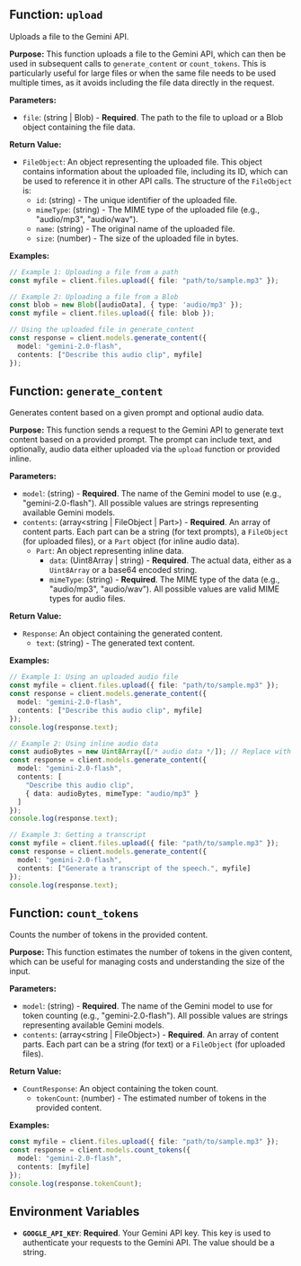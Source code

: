 ## Function: `upload`

Uploads a file to the Gemini API.

**Purpose:**
This function uploads a file to the Gemini API, which can then be used in subsequent calls to `generate_content` or `count_tokens`. This is particularly useful for large files or when the same file needs to be used multiple times, as it avoids including the file data directly in the request.

**Parameters:**

* `file`: (string | Blob) - **Required**. The path to the file to upload or a Blob object containing the file data.

**Return Value:**

* `FileObject`: An object representing the uploaded file. This object contains information about the uploaded file, including its ID, which can be used to reference it in other API calls.  The structure of the `FileObject` is:
    * `id`: (string) - The unique identifier of the uploaded file.
    * `mimeType`: (string) - The MIME type of the uploaded file (e.g., "audio/mp3", "audio/wav").
    * `name`: (string) - The original name of the uploaded file.
    * `size`: (number) - The size of the uploaded file in bytes.


**Examples:**

```typescript
// Example 1: Uploading a file from a path
const myfile = client.files.upload({ file: "path/to/sample.mp3" });

// Example 2: Uploading a file from a Blob
const blob = new Blob([audioData], { type: 'audio/mp3' });
const myfile = client.files.upload({ file: blob });

// Using the uploaded file in generate_content
const response = client.models.generate_content({
  model: "gemini-2.0-flash",
  contents: ["Describe this audio clip", myfile]
});
```


## Function: `generate_content`

Generates content based on a given prompt and optional audio data.

**Purpose:**
This function sends a request to the Gemini API to generate text content based on a provided prompt.  The prompt can include text, and optionally, audio data either uploaded via the `upload` function or provided inline.

**Parameters:**

* `model`: (string) - **Required**. The name of the Gemini model to use (e.g., "gemini-2.0-flash").  All possible values are strings representing available Gemini models.
* `contents`: (array<string | FileObject | Part>) - **Required**. An array of content parts. Each part can be a string (for text prompts), a `FileObject` (for uploaded files), or a `Part` object (for inline audio data).
    * `Part`: An object representing inline data.
        * `data`: (Uint8Array | string) - **Required**. The actual data, either as a `Uint8Array` or a base64 encoded string.
        * `mimeType`: (string) - **Required**. The MIME type of the data (e.g., "audio/mp3", "audio/wav"). All possible values are valid MIME types for audio files.


**Return Value:**

* `Response`: An object containing the generated content.
    * `text`: (string) - The generated text content.


**Examples:**

```typescript
// Example 1: Using an uploaded audio file
const myfile = client.files.upload({ file: "path/to/sample.mp3" });
const response = client.models.generate_content({
  model: "gemini-2.0-flash",
  contents: ["Describe this audio clip", myfile]
});
console.log(response.text);

// Example 2: Using inline audio data
const audioBytes = new Uint8Array([/* audio data */]); // Replace with actual audio data
const response = client.models.generate_content({
  model: "gemini-2.0-flash",
  contents: [
    "Describe this audio clip",
    { data: audioBytes, mimeType: "audio/mp3" }
  ]
});
console.log(response.text);

// Example 3: Getting a transcript
const myfile = client.files.upload({ file: "path/to/sample.mp3" });
const response = client.models.generate_content({
  model: "gemini-2.0-flash",
  contents: ["Generate a transcript of the speech.", myfile]
});
console.log(response.text);
```


## Function: `count_tokens`

Counts the number of tokens in the provided content.

**Purpose:**
This function estimates the number of tokens in the given content, which can be useful for managing costs and understanding the size of the input.

**Parameters:**

* `model`: (string) - **Required**. The name of the Gemini model to use for token counting (e.g., "gemini-2.0-flash"). All possible values are strings representing available Gemini models.
* `contents`: (array<string | FileObject>) - **Required**. An array of content parts. Each part can be a string (for text) or a `FileObject` (for uploaded files).


**Return Value:**

* `CountResponse`: An object containing the token count.
    * `tokenCount`: (number) - The estimated number of tokens in the provided content.


**Examples:**

```typescript
const myfile = client.files.upload({ file: "path/to/sample.mp3" });
const response = client.models.count_tokens({
  model: "gemini-2.0-flash",
  contents: [myfile]
});
console.log(response.tokenCount);
```

## Environment Variables

* **`GOOGLE_API_KEY`**:  **Required**. Your Gemini API key. This key is used to authenticate your requests to the Gemini API.  The value should be a string.


